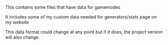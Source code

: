 This contains some files that have data for gamemodes

It includes some of my custom data needed for generators/stats page on my website

This data format could change at any point but if it does, the project version will also change.